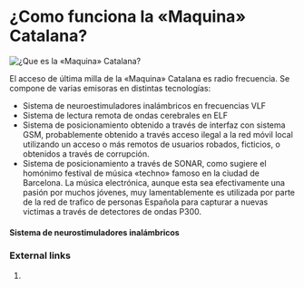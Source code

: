 # ¿Como funciona la «Maquina» Catalana?

![¿Que es la «Maquina» Catalana?](http://telecomlobby.com/Images/remote_neural_monitoring_network_catalan_technological_system_echelon.webp)

El acceso de última milla de la «Maquina» Catalana es radio frecuencia. Se compone de varias emisoras en distintas tecnologías:

- Sistema de neuroestimuladores inalámbricos en frecuencias VLF
- Sistema de lectura remota de ondas cerebrales en ELF
- Sistema de posicionamiento obtenido a través de interfaz con sistema GSM, probablemente obtenido a través acceso ilegal a la red móvil local utilizando un acceso o más remotos de usuarios robados, ficticios, o obtenidos a través de corrupción.
- Sistema de posicionamiento a través de SONAR, como sugiere el homónimo festival de música  «techno» famoso en la ciudad de Barcelona. La música electrónica, aunque esta sea efectivamente una pasión por muchos jóvenes, muy lamentablemente es utilizada por parte de la red de trafico de personas Española para capturar a nuevas victimas a través de detectores de ondas P300. 

#### Sistema de neurostimuladores inalámbricos

### External links 

1. 

